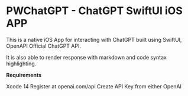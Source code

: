 # PWChatGPT - ChatGPT SwiftUI iOS APP

This is a native iOS App for interacting with ChatGPT built using SwiftUI, OpenAPI Official ChatGPT API.

It is also able to render response with markdown and code syntax highlighting.

**Requirements**

Xcode 14
Register at openai.com/api
Create API Key from either OpenAI
